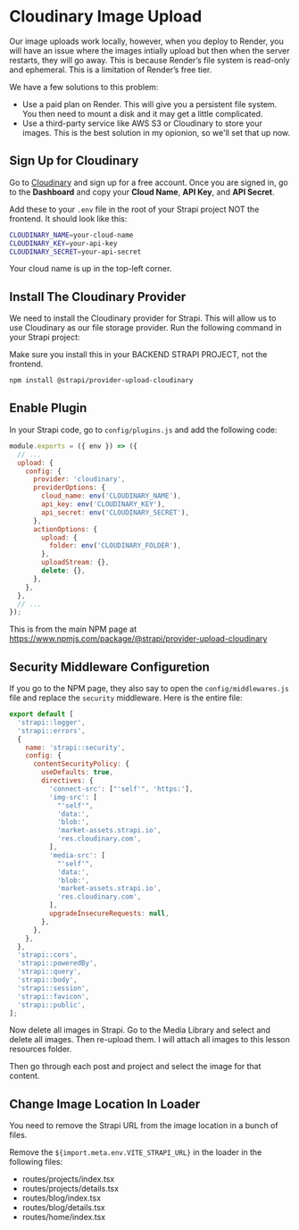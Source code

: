 # Cloudinary Image Upload

Our image uploads work locally, however, when you deploy to Render, you will have an issue where the images intially upload but then when the server restarts, they will go away. This is because Render’s file system is read-only and ephemeral. This is a limitation of Render’s free tier.

We have a few solutions to this problem:

- Use a paid plan on Render. This will give you a persistent file system. You then need to mount a disk and it may get a little complicated.
- Use a third-party service like AWS S3 or Cloudinary to store your images. This is the best solution in my opionion, so we'll set that up now.

## Sign Up for Cloudinary

Go to [Cloudinary](https://cloudinary.com/) and sign up for a free account. Once you are signed in, go to the **Dashboard** and copy your **Cloud Name**, **API Key**, and **API Secret**.

Add these to your `.env` file in the root of your Strapi project NOT the frontend. It should look like this:

```bash
CLOUDINARY_NAME=your-cloud-name
CLOUDINARY_KEY=your-api-key
CLOUDINARY_SECRET=your-api-secret
```

Your cloud name is up in the top-left corner.

## Install The Cloudinary Provider

We need to install the Cloudinary provider for Strapi. This will allow us to use Cloudinary as our file storage provider. Run the following command in your Strapi project:

Make sure you install this in your BACKEND STRAPI PROJECT, not the frontend.

```bash
npm install @strapi/provider-upload-cloudinary
```

## Enable Plugin

In your Strapi code, go to `config/plugins.js` and add the following code:

```javascript
module.exports = ({ env }) => ({
  // ...
  upload: {
    config: {
      provider: 'cloudinary',
      providerOptions: {
        cloud_name: env('CLOUDINARY_NAME'),
        api_key: env('CLOUDINARY_KEY'),
        api_secret: env('CLOUDINARY_SECRET'),
      },
      actionOptions: {
        upload: {
          folder: env('CLOUDINARY_FOLDER'),
        },
        uploadStream: {},
        delete: {},
      },
    },
  },
  // ...
});
```

This is from the main NPM page at https://www.npmjs.com/package/@strapi/provider-upload-cloudinary

## Security Middleware Configuretion

If you go to the NPM page, they also say to open the `config/middlewares.js` file and replace the `security` middleware. Here is the entire file:

```javascript
export default [
  'strapi::logger',
  'strapi::errors',
  {
    name: 'strapi::security',
    config: {
      contentSecurityPolicy: {
        useDefaults: true,
        directives: {
          'connect-src': ["'self'", 'https:'],
          'img-src': [
            "'self'",
            'data:',
            'blob:',
            'market-assets.strapi.io',
            'res.cloudinary.com',
          ],
          'media-src': [
            "'self'",
            'data:',
            'blob:',
            'market-assets.strapi.io',
            'res.cloudinary.com',
          ],
          upgradeInsecureRequests: null,
        },
      },
    },
  },
  'strapi::cors',
  'strapi::poweredBy',
  'strapi::query',
  'strapi::body',
  'strapi::session',
  'strapi::favicon',
  'strapi::public',
];
```

Now delete all images in Strapi. Go to the Media Library and select and delete all images. Then re-upload them. I will attach all images to this lesson resources folder.

 Then go through each post and project and select the image for that content.

## Change Image Location In Loader

You need to remove the Strapi URL from the image location in a bunch of files.

Remove the `${import.meta.env.VITE_STRAPI_URL}` in the loader in the following files:

- routes/projects/index.tsx
- routes/projects/details.tsx
- routes/blog/index.tsx
- routes/blog/details.tsx
- routes/home/index.tsx


